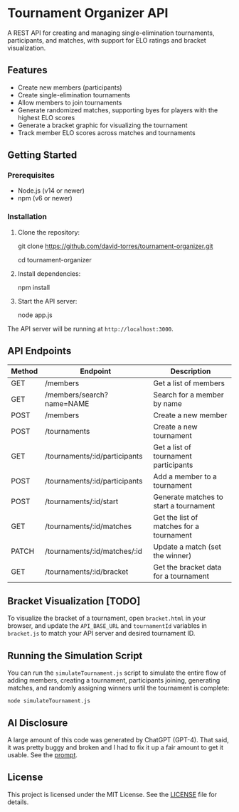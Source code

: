 # Tournament Organizer API

A REST API for creating and managing single-elimination tournaments, participants, and matches, with support for ELO ratings and bracket visualization.

## Features

- Create new members (participants)
- Create single-elimination tournaments
- Allow members to join tournaments
- Generate randomized matches, supporting byes for players with the highest ELO scores
- Generate a bracket graphic for visualizing the tournament
- Track member ELO scores across matches and tournaments

## Getting Started

### Prerequisites

- Node.js (v14 or newer)
- npm (v6 or newer)

### Installation

1. Clone the repository:

    git clone https://github.com/david-torres/tournament-organizer.git

    cd tournament-organizer

2. Install dependencies:

    npm install

3. Start the API server:

    node app.js


The API server will be running at `http://localhost:3000`.

## API Endpoints

| Method | Endpoint                               | Description                                        |
|--------|----------------------------------------|----------------------------------------------------|
| GET    | /members                               | Get a list of members                              |
| GET    | /members/search?name=NAME              | Search for a member by name                        |
| POST   | /members                               | Create a new member                                |
| POST   | /tournaments                           | Create a new tournament                            |
| GET    | /tournaments/:id/participants          | Get a list of tournament participants              |
| POST   | /tournaments/:id/participants          | Add a member to a tournament                       |
| POST   | /tournaments/:id/start                 | Generate matches to start a tournament             |
| GET    | /tournaments/:id/matches               | Get the list of matches for a tournament           |
| PATCH  | /tournaments/:id/matches/:id           | Update a match (set the winner)                    |
| GET    | /tournaments/:id/bracket               | Get the bracket data for a tournament              |

## Bracket Visualization [TODO]

To visualize the bracket of a tournament, open `bracket.html` in your browser, and update the `API_BASE_URL` and `tournamentId` variables in `bracket.js` to match your API server and desired tournament ID.

## Running the Simulation Script

You can run the `simulateTournament.js` script to simulate the entire flow of adding members, creating a tournament, participants joining, generating matches, and randomly assigning winners until the tournament is complete:

    node simulateTournament.js

## AI Disclosure

A large amount of this code was generated by ChatGPT (GPT-4). That said, it was pretty buggy and broken and I had to fix it up a fair amount to get it usable. See the [prompt](gpt-prompt.txt).

## License

This project is licensed under the MIT License. See the [LICENSE](LICENSE) file for details.
